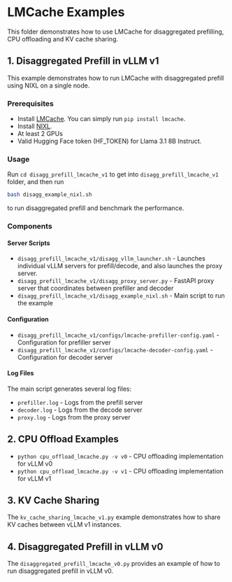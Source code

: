 # LMCache Examples

This folder demonstrates how to use LMCache for disaggregated prefilling, CPU offloading and KV cache sharing.

## 1. Disaggregated Prefill in vLLM v1

This example demonstrates how to run LMCache with disaggregated prefill using NIXL on a single node.

### Prerequisites

- Install [LMCache](https://github.com/LMCache/LMCache). You can simply run `pip install lmcache`.
- Install [NIXL](https://github.com/ai-dynamo/nixl).
- At least 2 GPUs
- Valid Hugging Face token (HF_TOKEN) for Llama 3.1 8B Instruct.

### Usage

Run
`cd disagg_prefill_lmcache_v1`
to get into `disagg_prefill_lmcache_v1` folder, and then run

```bash
bash disagg_example_nixl.sh
```

to run disaggregated prefill and benchmark the performance.

### Components

#### Server Scripts

- `disagg_prefill_lmcache_v1/disagg_vllm_launcher.sh` - Launches individual vLLM servers for prefill/decode, and also launches the proxy server.
- `disagg_prefill_lmcache_v1/disagg_proxy_server.py` - FastAPI proxy server that coordinates between prefiller and decoder
- `disagg_prefill_lmcache_v1/disagg_example_nixl.sh` - Main script to run the example

#### Configuration

- `disagg_prefill_lmcache_v1/configs/lmcache-prefiller-config.yaml` - Configuration for prefiller server
- `disagg_prefill_lmcache_v1/configs/lmcache-decoder-config.yaml` - Configuration for decoder server

#### Log Files

The main script generates several log files:

- `prefiller.log` - Logs from the prefill server
- `decoder.log` - Logs from the decode server
- `proxy.log` - Logs from the proxy server

## 2. CPU Offload Examples

- `python cpu_offload_lmcache.py -v v0` - CPU offloading implementation for vLLM v0
- `python cpu_offload_lmcache.py -v v1` - CPU offloading implementation for vLLM v1

## 3. KV Cache Sharing

The `kv_cache_sharing_lmcache_v1.py` example demonstrates how to share KV caches between vLLM v1 instances.

## 4. Disaggregated Prefill in vLLM v0

The `disaggregated_prefill_lmcache_v0.py` provides an example of how to run disaggregated prefill in vLLM v0.
